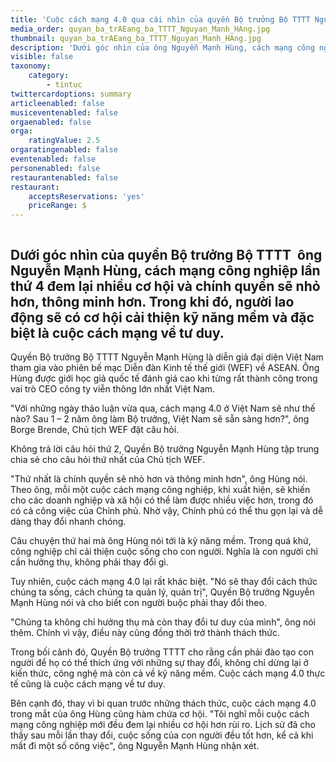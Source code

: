 ```yaml
---
title: 'Cuộc cách mạng 4.0 qua cái nhìn của quyền Bộ trưởng Bộ TTTT Nguyễn Mạnh Hùng'
media_order: quyan_ba_trAEang_ba_TTTT_Nguyan_Manh_HAng.jpg
thumbnail: quyan_ba_trAEang_ba_TTTT_Nguyan_Manh_HAng.jpg
description: 'Dưới góc nhìn của ông Nguyễn Mạnh Hùng, cách mạng công nghiệp lần thứ 4 đem lại nhiều cơ hội và chính quyền sẽ nhỏ hơn, thông minh hơn. Trong khi đó, người lao động sẽ có cơ hội cải thiện kỹ năng mềm và đặc biệt là cuộc cách mạng về tư duy.'
visible: false
taxonomy:
    category:
        - tintuc
twittercardoptions: summary
articleenabled: false
musiceventenabled: false
orgaenabled: false
orga:
    ratingValue: 2.5
orgaratingenabled: false
eventenabled: false
personenabled: false
restaurantenabled: false
restaurant:
    acceptsReservations: 'yes'
    priceRange: $
---
```


<div class="col-sm-9 post_content">
<p><img src="/newv1/tin-tuc/cuoc-cach-mang-4-0-qua-cai-nhin-cua-quyen-bo-truong-bo-tttt-nguyen-manh-hung/quyan_ba_trAEang_ba_TTTT_Nguyan_Manh_HAng.jpg" alt="" /></p>
<h2 class="sapo">Dưới g&oacute;c nh&igrave;n của quyền Bộ trưởng Bộ TTTT&nbsp; &ocirc;ng Nguyễn Mạnh H&ugrave;ng, c&aacute;ch mạng c&ocirc;ng nghiệp lần thứ 4 đem lại nhiều cơ hội v&agrave; ch&iacute;nh quyền sẽ nhỏ hơn, th&ocirc;ng minh hơn. Trong khi đ&oacute;, người lao động sẽ c&oacute; cơ hội cải thiện kỹ năng mềm v&agrave; đặc biệt l&agrave; cuộc c&aacute;ch mạng về tư duy.</h2>
<div id="contentdetail" class="contentdetail">
<p>Quyền Bộ trưởng Bộ TTTT Nguyễn Mạnh H&ugrave;ng l&agrave; diễn giả đại diện Việt Nam tham gia v&agrave;o phi&ecirc;n bế mạc Diễn đ&agrave;n Kinh tế thế giới (WEF) về ASEAN. &Ocirc;ng H&ugrave;ng được giới học giả quốc tế đ&aacute;nh gi&aacute; cao khi từng rất th&agrave;nh c&ocirc;ng trong vai tr&ograve; CEO c&ocirc;ng ty viễn th&ocirc;ng lớn nhất Việt Nam.</p>
<p>"Với những ng&agrave;y thảo luận vừa qua, c&aacute;ch mạng 4.0 ở Việt Nam sẽ như thế n&agrave;o? Sau 1 &ndash; 2 năm &ocirc;ng l&agrave;m Bộ trưởng, Việt Nam sẽ sẵn s&agrave;ng hơn?", &ocirc;ng Borge Brende, Chủ tịch WEF đặt c&acirc;u hỏi.</p>
<p>Kh&ocirc;ng trả lời c&acirc;u hỏi thứ 2, Quyền Bộ trưởng Nguyễn Mạnh H&ugrave;ng tập trung chia sẻ cho c&acirc;u hỏi thứ nhất của Chủ tịch WEF.</p>
<p>"Thứ nhất l&agrave; ch&iacute;nh quyền sẽ nhỏ hơn v&agrave; th&ocirc;ng minh hơn", &ocirc;ng H&ugrave;ng n&oacute;i. Theo &ocirc;ng, mỗi một cuộc c&aacute;ch mạng c&ocirc;ng nghiệp, khi xuất hiện, sẽ khiến cho c&aacute;c doanh nghiệp v&agrave; x&atilde; hội c&oacute; thể l&agrave;m được nhiều việc hơn, trong đ&oacute; c&oacute; cả c&ocirc;ng việc của Ch&iacute;nh phủ. Nhờ vậy, Ch&iacute;nh phủ c&oacute; thể thu gọn lại v&agrave; dễ d&agrave;ng thay đổi nhanh ch&oacute;ng.</p>
<p>C&acirc;u chuyện thứ hai m&agrave; &ocirc;ng H&ugrave;ng n&oacute;i tới l&agrave; kỹ năng mềm. Trong qu&aacute; khứ, c&ocirc;ng nghiệp chỉ cải thiện cuộc sống cho con người. Nghĩa l&agrave; con người chỉ cần hưởng thụ, kh&ocirc;ng phải thay đổi g&igrave;.</p>
<p>Tuy nhi&ecirc;n, cuộc c&aacute;ch mạng 4.0 lại rất kh&aacute;c biệt. "N&oacute; sẽ thay đổi c&aacute;ch thức ch&uacute;ng ta sống, c&aacute;ch ch&uacute;ng ta quản l&yacute;, quản trị", Quyền Bộ trưởng Nguyễn Mạnh H&ugrave;ng n&oacute;i v&agrave; cho biết con người buộc phải thay đổi theo.</p>
<p>"Ch&uacute;ng ta kh&ocirc;ng chỉ hưởng thụ m&agrave; c&ograve;n thay đổi tư duy của m&igrave;nh", &ocirc;ng n&oacute;i th&ecirc;m. Ch&iacute;nh v&igrave; vậy, điều n&agrave;y cũng đồng thời trở th&agrave;nh th&aacute;ch thức.</p>
<p>Trong bối cảnh đ&oacute;, Quyền Bộ trưởng TTTT cho rằng cần phải đ&agrave;o tạo con người để họ c&oacute; thể th&iacute;ch ứng với những sự thay đổi, kh&ocirc;ng chỉ dừng lại ở kiến thức, c&ocirc;ng nghệ m&agrave; c&ograve;n cả về kỹ năng mềm. Cuộc c&aacute;ch mạng 4.0 thực tế cũng l&agrave; cuộc c&aacute;ch mạng về tư duy.</p>
<p>B&ecirc;n cạnh đ&oacute;, thay v&igrave; bi quan trước những th&aacute;ch thức, cuộc c&aacute;ch mạng 4.0 trong mắt của &ocirc;ng H&ugrave;ng cũng h&agrave;m chứa cơ hội. "T&ocirc;i nghĩ mỗi cuộc c&aacute;ch mạng c&ocirc;ng nghiệp mới đều đem lại nhiều cơ hội hơn rủi ro. Lịch sử đ&atilde; cho thấy sau mỗi lần thay đổi, cuộc sống của con người đều tốt hơn, kể cả khi mất đi một số c&ocirc;ng việc", &ocirc;ng Nguyễn Mạnh H&ugrave;ng nhận x&eacute;t.</p>
</div>
</div>
<div class="col-sm-3 sidebar">
<div class="panel panel-default">
<div class="panel-body">
<div class="row">
<div class="col-sm-10">&nbsp;</div>
</div>
</div>
</div>
</div>
